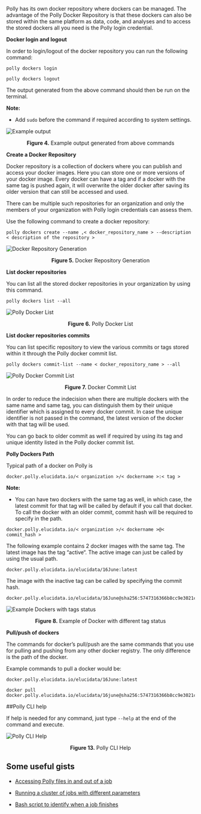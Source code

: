 Polly has its own docker repository where dockers can be managed. The advantage of the Polly Docker Repository is that these dockers can also be stored within the same platform as data, code, and analyses and to access the stored dockers all you need is the Polly login credential.

**Docker login and logout**

In order to login/logout of the docker repository you can run the following command:

<pre><code>polly dockers login</code></pre>
<pre><code>polly dockers logout</code></pre>

The output generated from the above command should then be run on the terminal.

**Note:**

*   Add `sudo` before the command if required according to system settings.

![Example output](../img/PollyCLI/Exampleoutput.png) <center>**Figure 4.** Example output generated from above commands</center>

**Create a Docker Repository**

Docker repository is a collection of dockers where you can publish and access your docker images. Here you can store one or more versions of your docker image. Every docker can have a tag and if a docker with the same tag is pushed again, it will overwrite the older docker after saving its older version that can still be accessed and used.

There can be multiple such repositories for an organization and only the members of your organization with Polly login credentials can assess them.

Use the following command to create a docker repository:

<pre><code>polly dockers create --name ,< docker_repository_name > --description < description of the repository ></code></pre>

![Docker Repository Generation](../img/PollyCLI/dockerrepogeneration.png) <center>**Figure 5.** Docker Repository Generation</center>


**List docker repositories**

You can list all the stored docker repositories in your organization by using this command. 

<pre><code>polly dockers list --all</code></pre>

![Polly Docker List](../img/PollyCLI/dockerlist.png) <center>**Figure 6.** Polly Docker List</center>


**List docker repositories commits**

You can list specific repository to view the various commits or tags stored within it through the Polly docker commit list. 

<pre><code>polly dockers commit-list --name < docker_repository_name > --all</code></pre>

![Polly Docker Commit List](../img/PollyCLI/dockercommit.png) <center>**Figure 7.** Docker Commit List</center>

In order to reduce the indecision when there are multiple dockers with the same name and same tag, you can distinguish them by their unique identifier which is assigned to every docker commit. In case the unique identifier is not passed in the command, the latest version of the docker with that tag will be used.

You can go back to older commit as well if required by using its tag and unique identity listed in the Polly docker commit list.


**Polly Dockers Path**

Typical path of a docker on Polly is 

<pre><code>docker.polly.elucidata.io/< organization >/< dockername >:< tag ></code></pre>

**Note:**

*    You can have two dockers with the same tag as well, in which case, the latest commit for that tag will be called by default if you call that docker. To call the docker with an older commit, commit hash will be required to specify in the path. 

<pre><code>docker.polly.elucidata.io/< organization >/< dockername >@< commit_hash ></code></pre>

The following example contains 2 docker images with the same tag. The latest image has the tag “active“. The active image can just be called by using the usual path. 

<pre><code>docker.polly.elucidata.io/elucidata/16June:latest</code></pre>

The image with the inactive tag can be called by specifying the commit hash.

<pre><code>docker.polly.elucidata.io/elucidata/16June@sha256:5747316366b8cc9e3021cd7286f42b2d6d81e3d743e2ab571f55bcd5df788cc8</code></pre>

![Example Dockers with tags status](../img/PollyCLI/Exampletags.png) <center>**Figure 8.** Example of Docker with different tag status</center>

**Pull/push of dockers**

The commands for docker’s pull/push are the same commands that you use for pulling and pushing from any other docker registry. The only difference is the path of the docker.

Example commands to pull a docker would be:

<pre><code>docker.polly.elucidata.io/elucidata/16June:latest</code></pre>

<pre><code>docker pull docker.polly.elucidata.io/elucidata/16june@sha256:5747316366b8cc9e3021cd7286f42b2d6d81e3d743e2ab571f55bcd5df788cc8</code></pre>


##Polly CLI help

If help is needed for any command, just type `--help` at the end of the command and execute.

![Polly CLI Help](../img/PollyCLI/8.png "Polly CLI Help") <center>**Figure 13.** Polly CLI Help</center>


## Some useful gists

*   [Accessing Polly files in and out of a job](https://gist.github.com/GeorgeSabu/8a3251e263d93b08413ce2c56d8af45d)

*   [Running a cluster of jobs with different parameters](https://gist.github.com/GeorgeSabu/e89891da1d86fbaa3afa0655a4ede899)

*   [Bash script to identify when a job finishes](https://gist.github.com/GeorgeSabu/4fbc359fa9ee2bf4d3cb05df3b60db81)